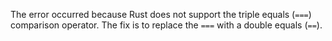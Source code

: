 The error occurred because Rust does not support the triple equals (`===`) comparison operator. The fix is to replace the `===` with a double equals (`==`).

